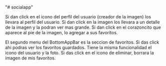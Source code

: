 "# socialapp" 

Si dan click en el icono del perfil del usuario (creador de la imagen) los llevara al perfil del usuario.
Si dan click en la imagen los llevara a un detalle de la imagen y la podran ver mas grande.
Si dan click en el corazoncito que aparece al pie de la imagen, lo agregar a sus favoritos.

El segundo menu del BottomAppBar es la seccion de favoritos.
Si das click ahi podras ver los favoritos guardados.
Tiene la misma funcionalidad el icono del usuario y la foto.
Si das click en el icono de eliminar, borrara la imagen de mis favoritos.
